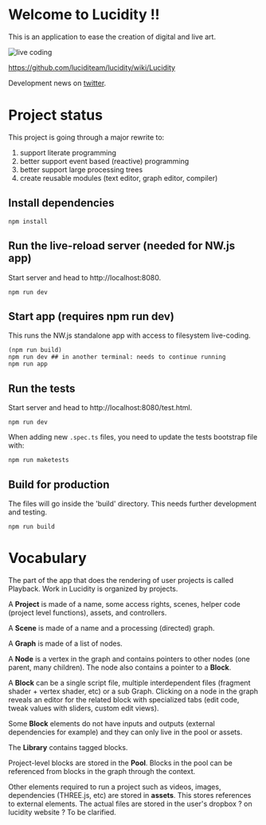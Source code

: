 # Welcome to Lucidity !!

This is an application to ease the creation of digital and live art.

![live coding](http://i65.tinypic.com/wk011w.png)

https://github.com/luciditeam/lucidity/wiki/Lucidity

Development news on [twitter](http://twitter.com/lucidityio).

# Project status

This project is going through a major rewrite to:

1. support literate programming
2. better support event based (reactive) programming
3. better support large processing trees
4. create reusable modules (text editor, graph editor, compiler)

## Install dependencies

    npm install

## Run the live-reload server (needed for NW.js app)

Start server and head to http://localhost:8080.

    npm run dev

## Start app (requires npm run dev)

This runs the NW.js standalone app with access to filesystem live-coding.

    (npm run build)
    npm run dev ## in another terminal: needs to continue running
    npm run app

## Run the tests

Start server and head to http://localhost:8080/test.html.

    npm run dev

When adding new `.spec.ts` files, you need to update the tests bootstrap file with:

    npm run maketests

## Build for production

The files will go inside the 'build' directory. This needs further development and testing.

    npm run build

# Vocabulary

The part of the app that does the rendering of user projects is called Playback. Work in Lucidity is organized by projects.

A **Project** is made of a name, some access rights, scenes, helper code (project level functions), assets, and controllers.

A **Scene** is made of a name and a processing (directed) graph.

A **Graph** is made of a list of nodes.

A **Node** is a vertex in the graph and contains pointers to other nodes (one parent, many children). The node also contains a pointer to a **Block**.

A **Block** can be a single script file, multiple interdependent files (fragment shader + vertex shader, etc) or a sub Graph. Clicking on a node in the graph reveals an editor for the related block with specialized tabs (edit code, tweak values with sliders, custom edit views).

Some **Block** elements do not have inputs and outputs (external dependencies for example) and they can only live in the pool or assets.

The **Library** contains tagged blocks.

Project-level blocks are stored in the **Pool**. Blocks in the pool can be referenced from blocks in the graph through the context.

Other elements required to run a project such as videos, images, dependencies (THREE.js, etc) are stored in **assets**. This stores references to external elements. The actual files are stored in the user's dropbox ? on lucidity website ? To be clarified.
